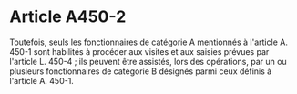 # Article A450-2

Toutefois, seuls les fonctionnaires de catégorie A mentionnés à l'article A. 450-1 sont habilités à procéder aux visites et aux saisies prévues par l'article L. 450-4 ; ils peuvent être assistés, lors des opérations, par un ou plusieurs fonctionnaires de catégorie B désignés parmi ceux définis à l'article A. 450-1.
